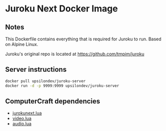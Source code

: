 # Juroku Next Docker Image

## Notes

This Dockerfile contains everything that is required for Juroku to run. Based on Alpine Linux.

Juroku's original repo is located at https://github.com/tmpim/juroku

## Server instructions

```sh
docker pull upsilondev/juroku-server
docker run -d -p 9999:9999 upsilondev/juroku-server
```

## ComputerCraft dependencies

- [jurokunext.lua](https://gist.github.com/1lann/42bc03fca89c980917f9bb74152f57fa)
- [video.lua](https://gist.github.com/1lann/87b7610d32131a14ee2c5c047d26a7ce)
- [audio.lua](https://gist.github.com/1lann/9a92aaf5c4cfee5a1e6bbd42a0092d68)
